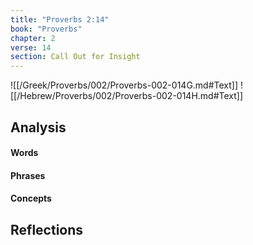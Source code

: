 ```yaml
---
title: "Proverbs 2:14"
book: "Proverbs"
chapter: 2
verse: 14
section: Call Out for Insight
---
```

![[/Greek/Proverbs/002/Proverbs-002-014G.md#Text]]
![[/Hebrew/Proverbs/002/Proverbs-002-014H.md#Text]]

## Analysis

#### Words

#### Phrases

#### Concepts

## Reflections
